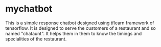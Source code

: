 # mychatbot
This is a simple response chatbot designed using tflearn framework of tensorflow.
It is designed to serve the customers of a restaurant and so named "chataunt". It helps them in them to know the timings and specialities of the restaurant.
